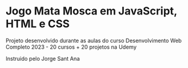 # Jogo Mata Mosca em JavaScript, HTML e CSS

Projeto desenvolvido durante as aulas do curso Desenvolvimento Web Completo 2023 - 20 cursos + 20 projetos na Udemy

Instruido pelo Jorge Sant Ana
